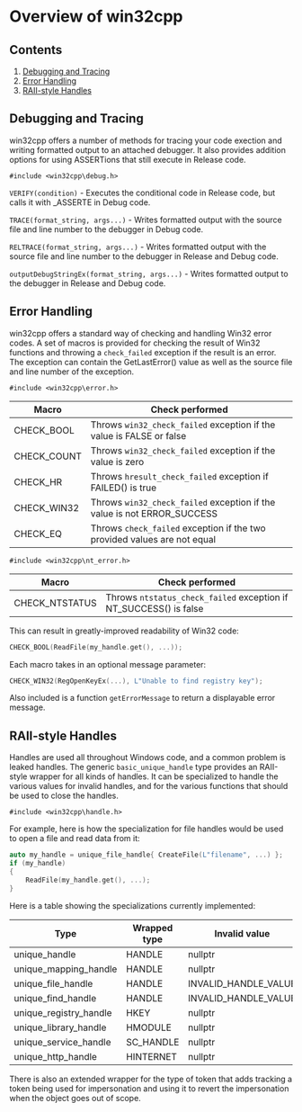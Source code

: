 # Overview of win32cpp

## Contents

1. [Debugging and Tracing](#debugging-and-tracing)
1. [Error Handling](#error-handling)
1. [RAII-style Handles](#raii-style-handles)

## Debugging and Tracing

win32cpp offers a number of methods for tracing your code exection and writing formatted output to an attached debugger. It also provides addition options for using ASSERTions that still execute in Release code.

`#include <win32cpp\debug.h>`

`VERIFY(condition)` - Executes the conditional code in Release code, but calls it with _ASSERTE in Debug code.

`TRACE(format_string, args...)` - Writes formatted output with the source file and line number to the debugger in Debug code.

`RELTRACE(format_string, args...)` - Writes formatted output with the source file and line number to the debugger in Release and Debug code.

`outputDebugStringEx(format_string, args...)` - Writes formatted output to the debugger in Release and Debug code.

## Error Handling

win32cpp offers a standard way of checking and handling Win32 error codes. A set of macros is provided for checking the result of Win32 functions and throwing a `check_failed` exception if the result is an error. The exception can contain the GetLastError() value as well as the source file and line number of the exception.

`#include <win32cpp\error.h>`

Macro | Check performed
----- | ---------------
CHECK_BOOL | Throws `win32_check_failed` exception if the value is FALSE or false
CHECK_COUNT | Throws `win32_check_failed` exception if the value is zero
CHECK_HR | Throws `hresult_check_failed` exception if FAILED() is true
CHECK_WIN32 | Throws `win32_check_failed` exception if the value is not ERROR_SUCCESS
CHECK_EQ | Throws `check_failed` exception if the two provided values are not equal

`#include <win32cpp\nt_error.h>`

Macro | Check performed
----- | ---------------
CHECK_NTSTATUS | Throws `ntstatus_check_failed` exception if NT_SUCCESS() is false

This can result in greatly-improved readability of Win32 code:

```c++
CHECK_BOOL(ReadFile(my_handle.get(), ...));
```

Each macro takes in an optional message parameter:

```c++
CHECK_WIN32(RegOpenKeyEx(...), L"Unable to find registry key");
```

Also included is a function `getErrorMessage` to return a displayable error message.

## RAII-style Handles

Handles are used all throughout Windows code, and a common problem is leaked handles. The generic `basic_unique_handle` type provides an RAII-style wrapper for all kinds of handles. It can be specialized to handle the various values for invalid handles, and for the various functions that should be used to close the handles.

`#include <win32cpp\handle.h>`

For example, here is how the specialization for file handles would be used to open a file and read data from it:

```c++
auto my_handle = unique_file_handle{ CreateFile(L"filename", ...) };
if (my_handle)
{
    ReadFile(my_handle.get(), ...);
}
```

Here is a table showing the specializations currently implemented:

Type | Wrapped type | Invalid value | Close function
---- | ------------ | ------------- | --------------
unique_handle | HANDLE | nullptr | CloseHandle()
unique_mapping_handle | HANDLE | nullptr | CloseHandle()
unique_file_handle | HANDLE | INVALID_HANDLE_VALUE | CloseHandle()
unique_find_handle | HANDLE | INVALID_HANDLE_VALUE | FindClose()
unique_registry_handle | HKEY | nullptr | RegCloseKey()
unique_library_handle | HMODULE | nullptr | FreeLibrary()
unique_service_handle | SC_HANDLE | nullptr | CloseServiceHandle()
unique_http_handle | HINTERNET | nullptr | CloseHandle()

There is also an extended wrapper for the type of token that adds tracking a token being used for impersonation and using it to revert the impersonation when the object goes out of scope.

